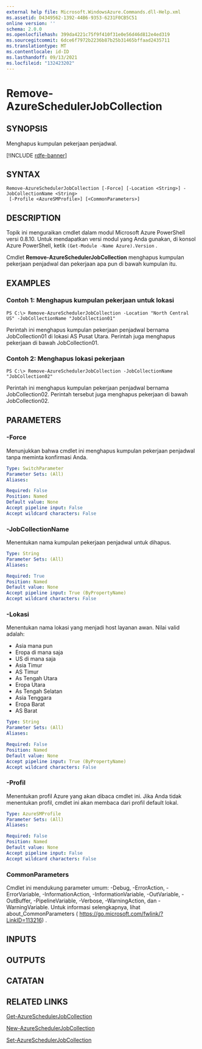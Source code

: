 ```yaml
---
external help file: Microsoft.WindowsAzure.Commands.dll-Help.xml
ms.assetid: D4349562-1392-44B6-9353-6231F0CB5C51
online version: ''
schema: 2.0.0
ms.openlocfilehash: 399da4221c75f9f410f31e0e56d46d812e4ed319
ms.sourcegitcommit: 6dce6f7972b2236b87b25b31465bffaad2435711
ms.translationtype: MT
ms.contentlocale: id-ID
ms.lasthandoff: 09/13/2021
ms.locfileid: "132423202"
---
```

# Remove-AzureSchedulerJobCollection

## SYNOPSIS
Menghapus kumpulan pekerjaan penjadwal.

[!INCLUDE [rdfe-banner](../../includes/rdfe-banner.md)]

## SYNTAX

```
Remove-AzureSchedulerJobCollection [-Force] [-Location <String>] -JobCollectionName <String>
 [-Profile <AzureSMProfile>] [<CommonParameters>]
```

## DESCRIPTION
Topik ini menguraikan cmdlet dalam modul Microsoft Azure PowerShell versi 0.8.10.
Untuk mendapatkan versi modul yang Anda gunakan, di konsol Azure PowerShell, ketik `(Get-Module -Name Azure).Version` .

Cmdlet **Remove-AzureSchedulerJobCollection** menghapus kumpulan pekerjaan penjadwal dan pekerjaan apa pun di bawah kumpulan itu.

## EXAMPLES

### Contoh 1: Menghapus kumpulan pekerjaan untuk lokasi
```
PS C:\> Remove-AzureSchedulerJobCollection -Location "North Central US" -JobCollectionName "JobCollection01"
```

Perintah ini menghapus kumpulan pekerjaan penjadwal bernama JobCollection01 di lokasi AS Pusat Utara.
Perintah juga menghapus pekerjaan di bawah JobCollection01.

### Contoh 2: Menghapus lokasi pekerjaan
```
PS C:\> Remove-AzureSchedulerJobCollection -JobCollectionName "JobCollection02"
```

Perintah ini menghapus kumpulan pekerjaan penjadwal bernama JobCollection02.
Perintah tersebut juga menghapus pekerjaan di bawah JobCollection02.

## PARAMETERS

### -Force
Menunjukkan bahwa cmdlet ini menghapus kumpulan pekerjaan penjadwal tanpa meminta konfirmasi Anda.

```yaml
Type: SwitchParameter
Parameter Sets: (All)
Aliases: 

Required: False
Position: Named
Default value: None
Accept pipeline input: False
Accept wildcard characters: False
```

### -JobCollectionName
Menentukan nama kumpulan pekerjaan penjadwal untuk dihapus.

```yaml
Type: String
Parameter Sets: (All)
Aliases: 

Required: True
Position: Named
Default value: None
Accept pipeline input: True (ByPropertyName)
Accept wildcard characters: False
```

### -Lokasi
Menentukan nama lokasi yang menjadi host layanan awan.
Nilai valid adalah: 

- Asia mana pun
- Eropa di mana saja
- US di mana saja
- Asia Timur
- AS Timur
- As Tengah Utara
- Eropa Utara
- As Tengah Selatan
- Asia Tenggara
- Eropa Barat
- AS Barat

```yaml
Type: String
Parameter Sets: (All)
Aliases: 

Required: False
Position: Named
Default value: None
Accept pipeline input: True (ByPropertyName)
Accept wildcard characters: False
```

### -Profil
Menentukan profil Azure yang akan dibaca cmdlet ini.
Jika Anda tidak menentukan profil, cmdlet ini akan membaca dari profil default lokal.

```yaml
Type: AzureSMProfile
Parameter Sets: (All)
Aliases: 

Required: False
Position: Named
Default value: None
Accept pipeline input: False
Accept wildcard characters: False
```

### CommonParameters
Cmdlet ini mendukung parameter umum: -Debug, -ErrorAction, -ErrorVariable, -InformationAction, -InformationVariable, -OutVariable, -OutBuffer, -PipelineVariable, -Verbose, -WarningAction, dan -WarningVariable. Untuk informasi selengkapnya, lihat about_CommonParameters ( https://go.microsoft.com/fwlink/?LinkID=113216) .

## INPUTS

## OUTPUTS

## CATATAN

## RELATED LINKS

[Get-AzureSchedulerJobCollection](./Get-AzureSchedulerJobCollection.md)

[New-AzureSchedulerJobCollection](./New-AzureSchedulerJobCollection.md)

[Set-AzureSchedulerJobCollection](./Set-AzureSchedulerJobCollection.md)


